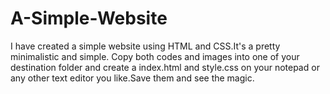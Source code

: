 # A-Simple-Website
I have created a simple website using HTML and CSS.It's a pretty minimalistic and simple.
Copy both codes and images into one of your destination folder and create a index.html and style.css on your notepad or any other text editor you like.Save them and see the magic.
